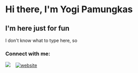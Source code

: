 # Hi there, I'm Yogi Pamungkas
## I'm here just for fun


I don't know what to type here, so

### Connect with me:

<a href="https://youtube.com/UCD1DL3FJCakV-_e6jVMstzA#gh-dark-mode-only" rel="nofollow">
  <img src="https://cdn.jsdelivr.net/npm/simple-icons@v3/icons/youtube.svg" style="max-width: 100%;"></a>
&nbsp;&nbsp;
<a href="https://instagram.com/yogistrash#gh-dark-mode-only" rel="nofollow">
  <img src="/yogistrash/yogistrash/raw/master/img/instagram-dark.svg" alt="website" style="max-width: 100%;"></a>
